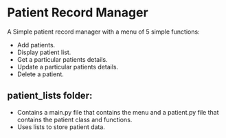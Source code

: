 # Patient Record Manager
A Simple patient record manager with a menu of 5 simple functions:
- Add patients.
- Display patient list.
- Get a particular patients details.
- Update a particular patients details.
- Delete a patient.

## patient_lists folder:
- Contains a main.py file that contains the menu and a patient.py file that contains the patient class and functions.
- Uses lists to store patient data.
